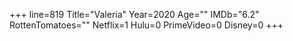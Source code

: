 +++
line=819
Title="Valeria"
Year=2020
Age=""
IMDb="6.2"
RottenTomatoes=""
Netflix=1
Hulu=0
PrimeVideo=0
Disney=0
+++

